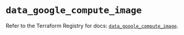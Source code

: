 # `data_google_compute_image`

Refer to the Terraform Registry for docs: [`data_google_compute_image`](https://registry.terraform.io/providers/hashicorp/google/6.1.0/docs/data-sources/compute_image).
